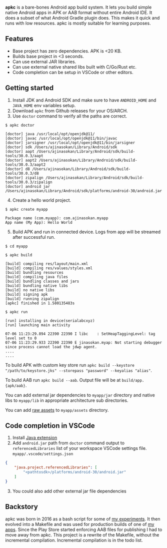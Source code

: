 **apkc** is a bare-bones Android app build system. It lets you build simple native Android apps in APK or AAB format without entire Android IDE. It does a subset of what Android Gradle plugin does. This makes it quick and runs with low resources. apkc is mostly suitable for learning purposes.

## Features

- Base project has zero dependencies. APK is <20 KB.
- Builds base project in <3 seconds.
- Can use external JAR libraries.
- Can use external native shared libs built with C/Go/Rust etc.
- Code completion can be setup in VSCode or other editors.

## Getting started

1. Install JDK and Android SDK and make sure to have `ANDROID_HOME` and `JAVA_HOME` env variables setup.
2. Download `apkc` from Github releases for your OS/ARCH.
3. Use `doctor` command to verify all the paths are correct.

```shell
$ apkc doctor

[doctor] java /usr/local/opt/openjdk@11/ 
[doctor] javac /usr/local/opt/openjdk@11/bin/javac 
[doctor] jarsigner /usr/local/opt/openjdk@11/bin/jarsigner 
[doctor] sdk /Users/ajinasokan/Library/Android/sdk 
[doctor] aapt /Users/ajinasokan/Library/Android/sdk/build-tools/30.0.3/aapt 
[doctor] aapt2 /Users/ajinasokan/Library/Android/sdk/build-tools/30.0.3/aapt2 
[doctor] d8 /Users/ajinasokan/Library/Android/sdk/build-tools/30.0.3/d8 
[doctor] zipalign /Users/ajinasokan/Library/Android/sdk/build-tools/30.0.3/zipalign 
[doctor] android jar /Users/ajinasokan/Library/Android/sdk/platforms/android-30/android.jar
```
4. Create a hello world project.

```shell
$ apkc create myapp

Package name (com.myapp): com.ajinasokan.myapp
App name (My App): Hello World
```

5. Build APK and run in connected device. Logs from app will be streamed after successful run.

```shell
$ cd myapp

$ apkc build

[build] compiling res/layout/main.xml 
[build] compiling res/values/styles.xml 
[build] bundling resources 
[build] compiling java files 
[build] bundling classes and jars 
[build] bundling native libs 
[build] no native libs 
[build] signing apk 
[build] running zipalign 
[apkc] finished in 1.580135483s

$ apkc run

[run] installing in device(serialabcxyz) 
[run] launching main activity 

07-06 11:23:29.894 22390 22390 I libc    : SetHeapTaggingLevel: tag level set to 0
07-06 11:23:29.933 22390 22390 E jinasokan.myap: Not starting debugger since process cannot load the jdwp agent.
....
....
```

To build APK with custom key store run `apkc build --keystore "/path/to/keystore.jks" --storepass "password" --keyalias "alias"`.

To build AAB run `apkc build --aab`. Output file will be at `build/app.{apk/aab}`.

You can add external jar dependencies to `myapp/jar` directory and native libs to `myapp/lib` in appropriate architecture sub directories.

You can add [raw assets](https://developer.android.com/guide/topics/resources/providing-resources#OriginalFiles) to `myapp/assets` directory.

## Code completion in VSCode

1. Install [Java extension](https://marketplace.visualstudio.com/items?itemName=redhat.java)
2. Add `android.jar` path from `doctor` command output to `referencedLibraries` list of your workspace VSCode settings file. `myapp/.vscode/settings.json`

```json
{
    "java.project.referencedLibraries": [
        "<pathtosdk>/platforms/android-30/android.jar"
    ]
}
```
3. You could also add other external jar file dependencies

## Backstory

apkc was born in 2016 as a bash script for some of [my experiments](https://ajinasokan.com/posts/smallest-app/). It then evolved into a Makefile and was used for production builds of one of [my apps](https://play.google.com/store/apps/details?id=com.innoventionist.artham). Since the Play Store started enforcing AAB files for publishing I had to move away from apkc. This project is a rewrite of the Makefile, without the incremental compilation. Incremental compilation is in the todo list.